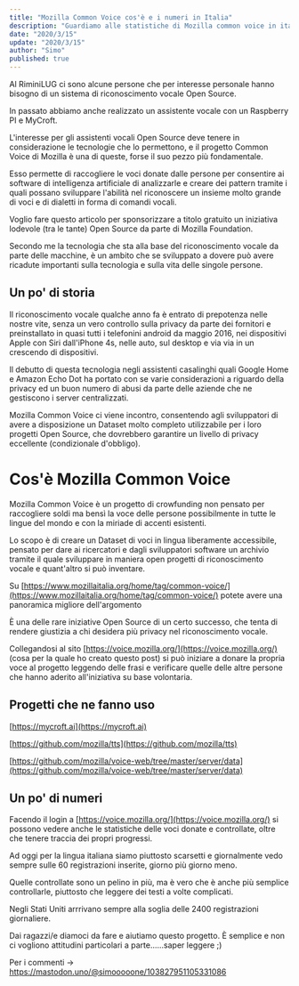 ```yaml
---
title: "Mozilla Common Voice cos'è e i numeri in Italia"
description: "Guardiamo alle statistiche di Mozilla common voice in italia, la piattaforma che è il futuro open del riconoscimento vocale."
date: "2020/3/15"
update: "2020/3/15"
author: "Simo"
published: true
---
```


Al RiminiLUG ci sono alcune persone che per interesse personale hanno bisogno di un sistema di riconoscimento vocale Open Source.

In passato abbiamo anche realizzato un assistente vocale con un Raspberry PI e MyCroft.

L'interesse per gli assistenti vocali Open Source deve tenere in considerazione le tecnologie che lo permettono, e il progetto Common Voice di Mozilla è una di queste, forse il suo pezzo più fondamentale.

Esso permette di raccogliere le voci donate dalle persone per consentire ai software di intelligenza artificiale di analizzarle e creare dei pattern tramite i quali possano sviluppare l'abilità nel riconoscere un insieme molto grande di voci e di dialetti in forma di comandi vocali.

Voglio fare questo articolo per sponsorizzare a titolo gratuito un iniziativa lodevole (tra le tante) Open Source da parte di Mozilla Foundation.

Secondo me la tecnologia che sta alla base del riconoscimento vocale da parte delle macchine, è un ambito che se sviluppato a dovere può avere ricadute importanti sulla tecnologia e sulla vita delle singole persone.

## Un po' di storia

Il riconoscimento vocale qualche anno fa è entrato di prepotenza nelle nostre vite, senza un vero controllo sulla privacy da parte dei fornitori e preinstallato in quasi tutti i telefonini android da maggio 2016, nei dispositivi Apple con Siri dall'iPhone 4s, nelle auto, sul desktop e via via in un crescendo di dispositivi.

Il debutto di questa tecnologia negli assistenti casalinghi quali Google Home e Amazon Echo Dot ha portato con se varie considerazioni a riguardo della privacy ed un buon numero di abusi da parte delle aziende che ne gestiscono i server centralizzati.

Mozilla Common Voice ci viene incontro, consentendo agli sviluppatori di avere a disposizione un Dataset molto completo utilizzabile per i loro progetti Open Source, che dovrebbero garantire un livello di privacy eccellente (condizionale d'obbligo).

# Cos'è Mozilla Common Voice

Mozilla Common Voice è un progetto di crowfunding non pensato per raccogliere soldi ma bensì la voce delle persone possibilmente in tutte le lingue del mondo e con la miriade di accenti esistenti.

Lo scopo è di creare un Dataset di voci in lingua liberamente accessibile, pensato per dare ai ricercatori e dagli sviluppatori software un archivio tramite il quale sviluppare in maniera open progetti di riconoscimento vocale e quant'altro si può inventare.

Su [https://www.mozillaitalia.org/home/tag/common-voice/](https://www.mozillaitalia.org/home/tag/common-voice/) potete avere una panoramica migliore dell'argomento

È una delle rare iniziative Open Source di un certo successo, che tenta di rendere giustizia a chi desidera più privacy nel riconoscimento vocale.

Collegandosi al sito [https://voice.mozilla.org/](https://voice.mozilla.org/) (cosa per la quale ho creato questo post) si può iniziare a donare la propria voce al progetto leggendo delle frasi e verificare quelle delle altre persone che hanno aderito all'iniziativa su base volontaria.

## Progetti che ne fanno uso

[https://mycroft.ai](https://mycroft.ai)

[https://github.com/mozilla/tts](https://github.com/mozilla/tts)

[https://github.com/mozilla/voice-web/tree/master/server/data](https://github.com/mozilla/voice-web/tree/master/server/data)

## Un po' di numeri

Facendo il login a [https://voice.mozilla.org/](https://voice.mozilla.org/) si possono vedere anche le statistiche delle voci donate e controllate, oltre che tenere traccia dei propri progressi.

Ad oggi per la lingua italiana siamo piuttosto scarsetti e giornalmente vedo sempre sulle 60 registrazioni inserite, giorno più giorno meno.

Quelle controllate sono un pelino in più, ma è vero che è anche più semplice controllarle, piuttosto che leggere dei testi a volte complicati.

Negli Stati Uniti arrrivano sempre alla soglia delle 2400 registrazioni giornaliere.

Dai ragazzi/e diamoci da fare e aiutiamo questo progetto. È semplice e non ci vogliono attitudini particolari a parte......saper leggere ;)

Per i commenti -> https://mastodon.uno/@simooooone/103827951105331086
